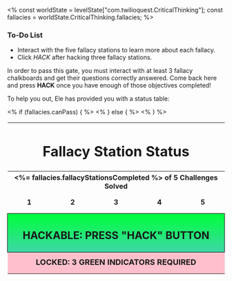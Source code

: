 <%
const worldState = levelState["com.twilioquest.CriticalThinking"];
const fallacies = worldState.CriticalThinking.fallacies;
%>

<div class="aside">
<h3>To-Do List</h3>
<ul>
  <li>Interact with the five fallacy stations to learn more about each fallacy.</li>
  <li>Click <em>HACK</em> after hacking three fallacy stations.</li>
</ul>
</div>

In order to pass this gate, you must interact with at least 3 fallacy chalkboards and get their questions correctly answered. Come back here and press __HACK__ once you have enough of those objectives completed!

To help you out, Ele has provided you with a status table:

<style>
.puzzle-grid {

}

.puzzle-grid td {
  width: 20%;
  height:50px;
  text-align:center;
  font-weight:bold;
}

.puzzle-grid td.unsolved-station {
  border: 1px solid black !important;
  font-size: 36px !important;
  background: rgb(180,58,58);
  background: linear-gradient(90deg, rgba(180,58,58,1) 0%, rgba(253,29,29,1) 39%, rgba(252,78,69,1) 100%);
}

.puzzle-grid td.solved-station {
  border: 1px solid black !important;
  font-size: 36px !important;
  background: rgb(62,214,167);
  background: linear-gradient(90deg, rgba(62,214,167,1) 0%, rgba(0,255,59,1) 100%);
}


</style>

<table class="puzzle-grid" style="border:none">
<tr><td colspan="5"><h1>Fallacy Station Status</h1></td></tr>
<tr><th colspan="5" style="text-align: center"><%= fallacies.fallacyStationsCompleted %> of 5 Challenges Solved</th></tr>
<tr>
  <td class="<%= fallacies.objective1_3_fallacies_1 ? 'solved-station' : 'unsolved-station' %>">1</td>
  <td class="<%= fallacies.objective1_3_fallacies_2 ? 'solved-station' : 'unsolved-station' %>">2</td>
  <td class="<%= fallacies.objective1_3_fallacies_3 ? 'solved-station' : 'unsolved-station' %>">3</td>
  <td class="<%= fallacies.objective1_3_fallacies_4 ? 'solved-station' : 'unsolved-station' %>">4</td>
  <td class="<%= fallacies.objective1_3_fallacies_5 ? 'solved-station' : 'unsolved-station' %>">5</td>
</tr>
<% if (fallacies.canPass) { %>
<tr><td colspan="5" style="background-image: linear-gradient(0deg, rgba(62,214,167,1) 0%, rgba(0,255,59,1) 100%); border: 1px solid black"><h2>HACKABLE: PRESS "HACK" BUTTON </h2></td></tr>
<% } else { %>
<tr><td colspan="5" style="background-color: pink;font-size:18px">LOCKED: 3 GREEN INDICATORS REQUIRED</td></tr> 
<% } %>
</table>